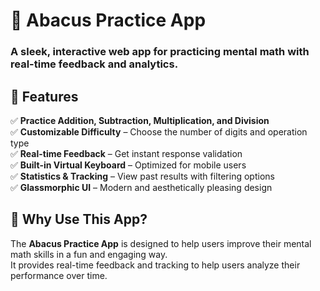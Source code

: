 # 🧮 Abacus Practice App

### A sleek, interactive web app for practicing mental math with real-time feedback and analytics.

## 🚀 Features

✅ **Practice Addition, Subtraction, Multiplication, and Division**  
✅ **Customizable Difficulty** – Choose the number of digits and operation type  
✅ **Real-time Feedback** – Get instant response validation  
✅ **Built-in Virtual Keyboard** – Optimized for mobile users  
✅ **Statistics & Tracking** – View past results with filtering options  
✅ **Glassmorphic UI** – Modern and aesthetically pleasing design  

## 🎯 Why Use This App?

The **Abacus Practice App** is designed to help users improve their mental math skills in a fun and engaging way.  
It provides real-time feedback and tracking to help users analyze their performance over time.  
